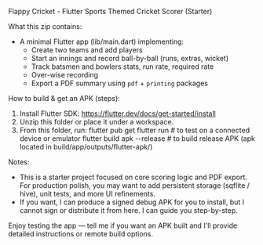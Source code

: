 Flappy Cricket - Flutter Sports Themed Cricket Scorer (Starter)

What this zip contains:
- A minimal Flutter app (lib/main.dart) implementing:
  * Create two teams and add players
  * Start an innings and record ball-by-ball (runs, extras, wicket)
  * Track batsmen and bowlers stats, run rate, required rate
  * Over-wise recording
  * Export a PDF summary using `pdf` + `printing` packages

How to build & get an APK (steps):
1. Install Flutter SDK: https://flutter.dev/docs/get-started/install
2. Unzip this folder or place it under a workspace.
3. From this folder, run:
   flutter pub get
   flutter run   # to test on a connected device or emulator
   flutter build apk --release   # to build release APK (apk located in build/app/outputs/flutter-apk/)

Notes:
- This is a starter project focused on core scoring logic and PDF export. For production polish, you may want to add persistent storage (sqflite / hive), unit tests, and more UI refinements.
- If you want, I can produce a signed debug APK for you to install, but I cannot sign or distribute it from here. I can guide you step-by-step.

Enjoy testing the app — tell me if you want an APK built and I'll provide detailed instructions or remote build options.